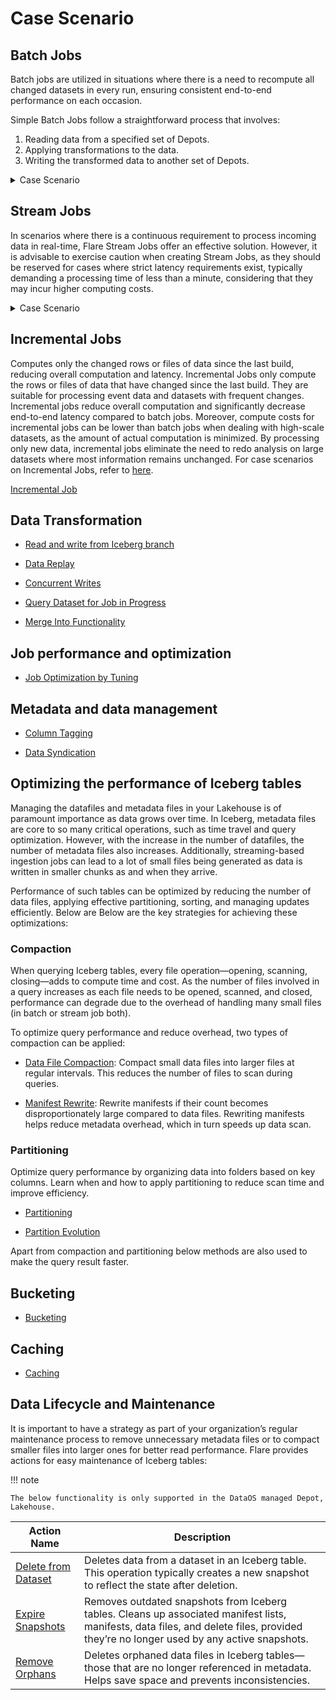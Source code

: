 # Case Scenario

## Batch Jobs

Batch jobs are utilized in situations where there is a need to recompute all changed datasets in every run, ensuring consistent end-to-end performance on each occasion.

Simple Batch Jobs follow a straightforward process that involves:

1. Reading data from a specified set of Depots.
2. Applying transformations to the data.
3. Writing the transformed data to another set of Depots.

<details>
<summary>Case Scenario</summary>

The code snippet below demonstrates a Workflow involving a single Flare batch job that reads the input dataset from <code>thirdparty01</code> Depot, perform transformation using Flare Stack, and stores the output dataset in the <code>bqdepot</code> Depot. 

**Code Snippet**

```yaml
name: bq-write-01
version: v1
type: workflow
tags:
  - bq
  - City
title: Write bq
workflow:
  dag:
    - name: city-write-bq-01
      title: City write bq
      description: This job read data from azure and writes to Sbq
      spec:
        tags:
          - Connect
          - City
        stack: flare:6.0
        compute: runnable-default
        stackSpec:
          job:
            explain: true
            inputs:
              - name: city_connect
                dataset: dataos://thirdparty01:none/city
                format: csv
                schemaPath: dataos://thirdparty01:none/schemas/avsc/city.avsc
            logLevel: INFO
            outputs:
              - name: finalDf
                dataset: dataos://bqdepot:dev/city?acl=rw
                format: bigquery
                options:
                  saveMode: overwrite
                  bigquery:
                    temporaryBucket: tmdc-development-new
            steps:
              - sequence:
                  - name: finalDf
                    sql: SELECT * FROM city_connect LIMIT 10
```


</details>


## Stream Jobs

In scenarios where there is a continuous requirement to process incoming data in real-time, Flare Stream Jobs offer an effective solution. However, it is advisable to exercise caution when creating Stream Jobs, as they should be reserved for cases where strict latency requirements exist, typically demanding a processing time of less than a minute, considering that they may incur higher computing costs.

<details>
<summary>Case Scenario</summary>


The following code snippet illustrates a Workflow involving a Flare Stream Job that reads data from the <code>thirdparty01</code> Depot in a streaming format and subsequently written to the <code>eventhub</code> Depot. During this process, all intermediate streams of data batches are stored at the location specified in the <code>checkpointLocation</code> attribute.

**Code Snippet**

```yaml
version: v1
name: write-eventhub-b-02
type: workflow
tags:
  - eventhub
  - write
description: this jobs reads data from thirdparty and writes to eventhub
workflow:
  dag:
    - name: eventhub-write-b-02
      title: write data to eventhub
      description: write data to eventhub
      spec:
        tags:
          - Connect
        stack: flare:6.0
        compute: runnable-default
        stackSpec:
          job:
            explain: true
            streaming:
              checkpointLocation: /tmp/checkpoints/devd01
              forEachBatchMode: "true"
            inputs:
              - name: input
                dataset: dataos://thirdparty01:none/city
                format: csv
                schemaPath: dataos://thirdparty01:none/schemas/avsc/city.avsc
                isStream: true  #Set to True if the data is being streamed. This is mandatory when working with streaming data.

            logLevel: INFO
            outputs:
              - name: finalDf
                dataset: dataos://eventhub:default/eventhub01?acl=rw
                format: Eventhub

            steps:
              - sequence:
                - name: finalDf
                  sql: SELECT * FROM input
```

</details> 


## Incremental Jobs

Computes only the changed rows or files of data since the last build, reducing overall computation and latency. Incremental Jobs only compute the rows or files of data that have changed since the last build. They are suitable for processing event data and datasets with frequent changes. Incremental jobs reduce overall computation and significantly decrease end-to-end latency compared to batch jobs. Moreover, compute costs for incremental jobs can be lower than batch jobs when dealing with high-scale datasets, as the amount of actual computation is minimized. By processing only new data, incremental jobs eliminate the need to redo analysis on large datasets where most information remains unchanged. For case scenarios on Incremental Jobs, refer to [here](/resources/stacks/flare/case_scenario/incremental_jobs/).

[Incremental Job](/resources/stacks/flare/case_scenario/incremental_jobs/)

## Data Transformation

- [Read and write from Iceberg branch](/resources/stacks/flare/case_scenario/iceberg_branch_read_write/)

- [Data Replay](/resources/stacks/flare/case_scenario/data_replay/)

- [Concurrent Writes](/resources/stacks/flare/case_scenario/concurrent_writes/)

- [Query Dataset for Job in Progress](/resources/stacks/flare/case_scenario/query_dataset_for_job_in_progress/)

- [Merge Into Functionality](/resources/stacks/flare/case_scenario/merge_into_functionality/)


## Job performance and optimization

- [Job Optimization by Tuning](/resources/stacks/flare/case_scenario/job_optimization_by_tuning/)


## Metadata and data management

- [Column Tagging](/resources/stacks/flare/case_scenario/column_tagging/)

- [Data Syndication](/resources/stacks/flare/case_scenario/syndication/)


## Optimizing the performance of Iceberg tables 

Managing the datafiles and metadata files in your Lakehouse is of paramount importance as data grows over time. In Iceberg, metadata files are core to so many critical operations, such as time travel and query optimization. However, with the increase in the number of datafiles, the number of metadata files also increases. Additionally, streaming-based ingestion jobs can lead to a lot of small files being generated as data is written in smaller chunks as and when they arrive. 

Performance of such tables can be optimized by reducing the number of data files, applying effective partitioning, sorting, and managing updates efficiently. Below are  Below are the key strategies for achieving these optimizations:

### **Compaction**

When querying Iceberg tables, every file operation—opening, scanning, closing—adds to compute time and cost. As the number of files involved in a query increases as  each file needs to be opened, scanned, and closed, performance can degrade due to the overhead of handling many small files (in batch or stream job both). 

To optimize query performance and reduce overhead, two types of compaction can be applied:

- [Data File Compaction](/resources/stacks/flare/case_scenario/rewrite_dataset/): Compact small data files into larger files at regular intervals. This reduces the number of files to scan during queries.

- [Manifest Rewrite](/resources/stacks/flare/case_scenario/rewrite_manifest_files/): Rewrite manifests if their count becomes disproportionately large compared to data files. Rewriting manifests helps reduce metadata overhead, which in turn speeds up data scan.

### **Partitioning**

Optimize query performance by organizing data into folders based on key columns. Learn when and how to apply partitioning to reduce scan time and improve efficiency.

- [Partitioning](/resources/stacks/flare/case_scenario/partitioning/)

- [Partition Evolution](/resources/stacks/flare/case_scenario/partition_evolution/)

Apart from compaction and partitioning below methods are also used to make the query result faster.

## Bucketing

- [Bucketing](/resources/stacks/flare/case_scenario/bucketing/)

## Caching

- [Caching](/resources/stacks/flare/case_scenario/caching/)


## Data Lifecycle and Maintenance

It is important to have a strategy as part of your organization’s regular maintenance process to remove unnecessary metadata files or to compact smaller files into larger ones for better read performance. Flare provides actions for easy maintenance of Iceberg tables:

!!! note  
  
    The below functionality is only supported in the DataOS managed Depot, Lakehouse.
 

| **Action Name**                           | **Description**                                                                                                                                                                                                                       |
|------------------------------------------|---------------------------------------------------------------------------------------------------------------------------------------------------------------------------------------------------------------------------------------|
| [Delete from Dataset](/resources/stacks/flare/case_scenario/delete_from_dataset/) | Deletes data from a dataset in an Iceberg table. This operation typically creates a new snapshot to reflect the state after deletion.                                                         |
| [Expire Snapshots](/resources/stacks/flare/case_scenario/expire_snapshots/)       | Removes outdated snapshots from Iceberg tables. Cleans up associated manifest lists, manifests, data files, and delete files, provided they’re no longer used by any active snapshots.         |
| [Remove Orphans](/resources/stacks/flare/case_scenario/remove_orphans/)           | Deletes orphaned data files in Iceberg tables—those that are no longer referenced in metadata. Helps save space and prevents inconsistencies.                                                  ||                                  |


